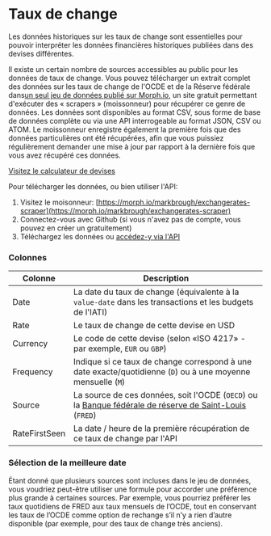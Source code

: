 # Taux de change

Les données historiques sur les taux de change sont essentielles pour pouvoir interpréter les données financières historiques publiées dans des devises différentes.

Il existe un certain nombre de sources accessibles au public pour les données de taux de change. Vous pouvez télécharger un extrait complet des données sur les taux de change de l'OCDE et de la Réserve fédérale dans[un seul jeu de données publié sur Morph.io](https://morph.io/markbrough/exchangerates-scraper), un site gratuit permettant d'exécuter des &laquo; scrapers &raquo; (moissonneur) pour récupérer ce genre de données. Les données sont disponibles au format CSV, sous forme de base de données complète ou via une API interrogeable au format JSON, CSV ou ATOM. Le moissonneur enregistre également la première fois que des données particulières ont été récupérées, afin que vous puissiez régulièrement demander une mise à jour par rapport à la dernière fois que vous avez récupéré ces données.

[Visitez le calculateur de devises](https://exchangerates.codeforiati.org)

Pour télécharger les données, ou bien utiliser l'API:
1. Visitez le moisonneur: [https://morph.io/markbrough/exchangerates-scraper](https://morph.io/markbrough/exchangerates-scraper)
2. Connectez-vous avec Github (si vous n'avez pas de compte, vous pouvez en créer un gratuitement)
3. Téléchargez les données ou [accédez-y via l'API](https://morph.io/documentation/api?scraper=markbrough%2Fexchangerates-scraper)

### Colonnes

| Colonne | Description |
| ------ | ----------- |
| Date | La date du taux de change (équivalente à la `value-date` dans les transactions et les budgets de l'IATI) |
| Rate | Le taux de change de cette devise en USD |
| Currency | Le code de cette devise (selon «ISO 4217» - par exemple, `EUR` ou `GBP`) |
| Frequency | Indique si ce taux de change correspond à une date exacte/quotidienne (`D`) ou à une moyenne mensuelle (`M`) | |
| Source | La source de ces données, soit l'OCDE (`OECD`) ou la [Banque fédérale de réserve de Saint-Louis](https://fred.stlouisfed.org) (`FRED`) |
| RateFirstSeen | La date / heure de la première récupération de ce taux de change par l'API |

### Sélection de la meilleure date

Étant donné que plusieurs sources sont incluses dans le jeu de données, vous voudriez peut-être utiliser une formule pour accorder une préférence plus grande à certaines sources. Par exemple, vous pourriez préférer les taux quotidiens de FRED aux taux mensuels de l’OCDE, tout en conservant les taux de l’OCDE comme option de rechange s’il n’y a rien d’autre disponible (par exemple, pour des taux de change très anciens).
